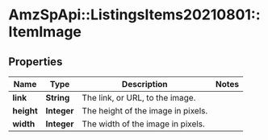 # AmzSpApi::ListingsItems20210801::ItemImage

## Properties
Name | Type | Description | Notes
------------ | ------------- | ------------- | -------------
**link** | **String** | The link, or URL, to the image. | 
**height** | **Integer** | The height of the image in pixels. | 
**width** | **Integer** | The width of the image in pixels. | 

